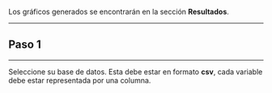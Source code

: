 Los gráficos generados se encontrarán en la sección **Resultados**.

------------------------------------------------------------------------

## Paso 1

------------------------------------------------------------------------

Seleccione su base de datos. Esta debe estar en formato **csv**, cada variable debe estar representada por una columna.
